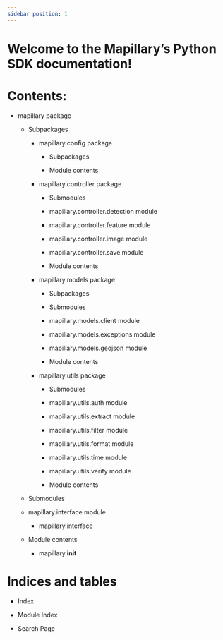 ```yaml
---
sidebar position: 1
---
```


<!-- src documentation master file, created by
sphinx-quickstart on Fri Sep 17 21:39:39 2021.
You can adapt this file completely to your liking, but it should at least
contain the root `toctree` directive. -->
# Welcome to the Mapillary’s Python SDK documentation!

# Contents:


* mapillary package


    * Subpackages


        * mapillary.config package


            * Subpackages


            * Module contents


        * mapillary.controller package


            * Submodules


            * mapillary.controller.detection module


            * mapillary.controller.feature module


            * mapillary.controller.image module


            * mapillary.controller.save module


            * Module contents


        * mapillary.models package


            * Subpackages


            * Submodules


            * mapillary.models.client module


            * mapillary.models.exceptions module


            * mapillary.models.geojson module


            * Module contents


        * mapillary.utils package


            * Submodules


            * mapillary.utils.auth module


            * mapillary.utils.extract module


            * mapillary.utils.filter module


            * mapillary.utils.format module


            * mapillary.utils.time module


            * mapillary.utils.verify module


            * Module contents


    * Submodules


    * mapillary.interface module


        * mapillary.interface


    * Module contents


        * mapillary.__init__


# Indices and tables


* Index


* Module Index


* Search Page
